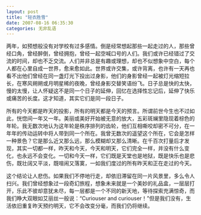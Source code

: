 ```yaml
---
layout: post
title: "轻衣胜雪"
date: 2007-08-16 06:35:30
categories: 无非乱语  
---
```



两年，如预想般没有对学校有过多感情。倒是经常想起那些一起走过的人，那些曾经口角，曾经醉倒，曾经拥抱，曾经一起空喊口号的人们。我们或许已经错过了交流的时间，却也不乏交流。人们并非总是有趣或理想，却也不似想象中空白，每个人都在心里自成一世界，愈来愈如此。世界或许交集，或许背离，也许有一天再也看不出他们曾经在同一盏灯光下投出过身影，他们的身影曾经一起被灯光缩短拉长，在寒风朔朔或月明星稀的夜晚，曾经身影交替笑语纷飞。日子总是快的太快，慢的太慢，让人怀疑这不是同一个日子的延伸，回忆在选择性忘记后，延伸了快乐或痛苦的长度。这才知道，其实它们是同一段日子。

所有的今天都是昨天的投影，所有的明天都是今天的预言。所谓前世今生也不过如此，恍惚间一年又一年。美丽或美好开始被无意的放大，五彩斑斓里隐现着棕色的年轮。我无数次地认为这年轮是秩序排列的齿轮，他们互相嘶咬却密不可分，在一年年的传动运转中将人带到同一个所在。我曾无数次的遥望这个所在，它会是怎样一种景色？它是那么近又那么远，那么模糊却又那么清晰。在千百次打量后才发现，其实一切都一样，昨天和今天，今天和明天，它们完全一样，并没有什么变化，也永远不会变化。一切和今天一样，它们既是天堂也是地狱，既是快乐也是悲伤，既壮阔又平淡，既喧闹又落寞，一如我们度过的所有昨天和正在走过的今天。

这个结论让人悲伤。如果我们不停地行走，却依旧滞留在同一片风景里，多么令人扫兴。我们曾经想象过一段奇幻旅程，想象未来就是一个美妙的礼品盒，一层层打开，乐此不彼却意犹未尽，每一层都是一个不同的新天地，等待探索充满惊奇，而我们睁大双眼如艾丽丝一般说：“Curiouser and curiouser！”但是我们没有，生活依旧重复昨天预约明天，它不会改变分毫，而我们仍将继续。